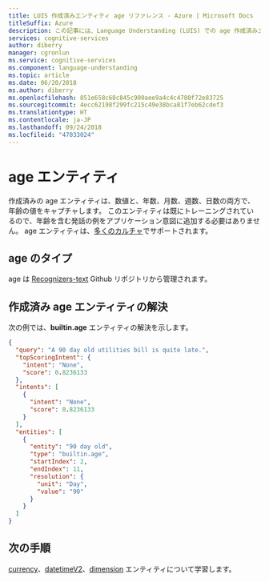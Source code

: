 ```yaml
---
title: LUIS 作成済みエンティティ age リファレンス - Azure | Microsoft Docs
titleSuffix: Azure
description: この記事には、Language Understanding (LUIS) での age 作成済みエンティティについての情報が含まれます。
services: cognitive-services
author: diberry
manager: cgronlun
ms.service: cognitive-services
ms.component: language-understanding
ms.topic: article
ms.date: 06/20/2018
ms.author: diberry
ms.openlocfilehash: 851e658c68c845c900aee9a4c4c4780f72e83725
ms.sourcegitcommit: 4ecc62198f299fc215c49e38bca81f7eb62cdef3
ms.translationtype: HT
ms.contentlocale: ja-JP
ms.lasthandoff: 09/24/2018
ms.locfileid: "47033024"
---
```

# <a name="age-entity"></a>age エンティティ
作成済みの age エンティティは、数値と、年数、月数、週数、日数の両方で、年齢の値をキャプチャします。 このエンティティは既にトレーニングされているので、年齢を含む発話の例をアプリケーション意図に追加する必要はありません。 age エンティティは、[多くのカルチャ](luis-reference-prebuilt-entities.md)でサポートされます。 

## <a name="types-of-age"></a>age のタイプ
age は [Recognizers-text](https://github.com/Microsoft/Recognizers-Text/blob/master/Patterns/English/English-NumbersWithUnit.yaml#L3) Github リポジトリから管理されます。

## <a name="resolution-for-prebuilt-age-entity"></a>作成済み age エンティティの解決
次の例では、**builtin.age** エンティティの解決を示します。

```JSON
{
  "query": "A 90 day old utilities bill is quite late.",
  "topScoringIntent": {
    "intent": "None",
    "score": 0.8236133
  },
  "intents": [
    {
      "intent": "None",
      "score": 0.8236133
    }
  ],
  "entities": [
    {
      "entity": "90 day old",
      "type": "builtin.age",
      "startIndex": 2,
      "endIndex": 11,
      "resolution": {
        "unit": "Day",
        "value": "90"
      }
    }
  ]
}
```

## <a name="next-steps"></a>次の手順

[currency](luis-reference-prebuilt-currency.md)、[datetimeV2](luis-reference-prebuilt-datetimev2.md)、[dimension](luis-reference-prebuilt-dimension.md) エンティティについて学習します。 